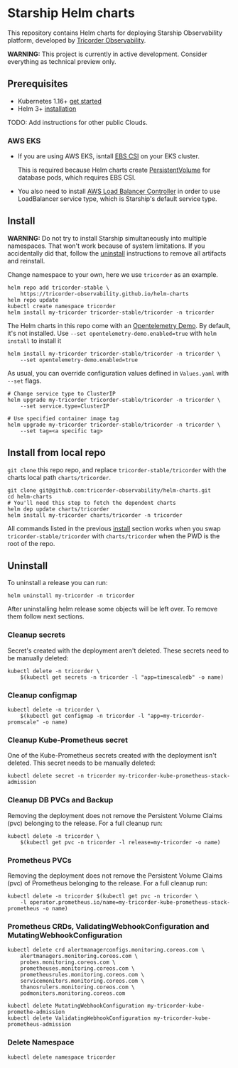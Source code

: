 # Starship Helm charts

This repository contains Helm charts for deploying Starship Observability
platform, developed by [Tricorder Observability](https://tricorder.dev).

**WARNING:** This project is currently in active development. Consider everything
as technical preview only.

## Prerequisites
- Kubernetes 1.16+ [get started](https://kubernetes.io/docs/setup/)
- Helm 3+ [installation](https://helm.sh/docs/intro/install/)

TODO: Add instructions for other public Clouds.

### AWS EKS
- If you are using AWS EKS, isntall
  [EBS CSI](https://docs.aws.amazon.com/eks/latest/userguide/ebs-csi.html)
  on your EKS cluster.

  This is required because Helm charts create
  [PersistentVolume](https://kubernetes.io/docs/concepts/storage/persistent-volumes/)
  for database pods, which requires EBS CSI.
- You also need to install
  [AWS Load Balancer Controller](https://docs.aws.amazon.com/eks/latest/userguide/aws-load-balancer-controller.html)
  in order to use LoadBalancer service type, which is Starship's default service
  type.

## Install

**WARNING:** Do not try to install Starship simultaneously into multiple
namespaces. That won't work because of system limitations.
If you accidentally did that, follow the [uninstall](#Uninstall) instructions
to remove all artifacts and reinstall.

Change namespace to your own, here we use `tricorder` as an example.

```shell
helm repo add tricorder-stable \
    https://tricorder-observability.github.io/helm-charts
helm repo update
kubectl create namespace tricorder
helm install my-tricorder tricorder-stable/tricorder -n tricorder
```

The Helm charts in this repo come with an
[Opentelemetry Demo](https://github.com/open-telemetry/opentelemetry-demo).
By default, it's not installed. Use `--set opentelemetry-demo.enabled=true`
with `helm install` to install it

```shell
helm install my-tricorder tricorder-stable/tricorder -n tricorder \
    --set opentelemetry-demo.enabled=true
```

As usual, you can override configuration values defined in `Values.yaml`
with `--set` flags.

```shell
# Change service type to ClusterIP
helm upgrade my-tricorder tricorder-stable/tricorder -n tricorder \
    --set service.type=ClusterIP

# Use specified container image tag
helm upgrade my-tricorder tricorder-stable/tricorder -n tricorder \
    --set tag=<a specific tag>
```

## Install from local repo

`git clone` this repo repo, and replace `tricorder-stable/tricorder` with the
charts local path `charts/tricorder`.

```shell
git clone git@github.com:tricorder-observability/helm-charts.git
cd helm-charts
# You'll need this step to fetch the dependent charts
helm dep update charts/tricorder
helm install my-tricorder charts/tricorder -n tricorder
```

All commands listed in the previous [install](#Install) section works when you
swap `tricorder-stable/tricorder` with `charts/tricorder` when the PWD is the
root of the repo.

## Uninstall

To uninstall a release you can run:

```shell
helm uninstall my-tricorder -n tricorder
```

After uninstalling helm release some objects will be left over. To remove them
follow next sections.

### Cleanup secrets

Secret's created with the deployment aren't deleted. These secrets need to be
manually deleted:

```shell
kubectl delete -n tricorder \
    $(kubectl get secrets -n tricorder -l "app=timescaledb" -o name)
```

### Cleanup configmap
```shell
kubectl delete -n tricorder \
    $(kubectl get configmap -n tricorder -l "app=my-tricorder-promscale" -o name)
```

### Cleanup Kube-Prometheus secret

One of the Kube-Prometheus secrets created with the deployment isn't deleted.
This secret needs to be manually deleted:

```shell
kubectl delete secret -n tricorder my-tricorder-kube-prometheus-stack-admission
```

### Cleanup DB PVCs and Backup
Removing the deployment does not remove the Persistent Volume Claims (pvc)
belonging to the release. For a full cleanup run:

```shell
kubectl delete -n tricorder \
    $(kubectl get pvc -n tricorder -l release=my-tricorder -o name)
```

### Prometheus PVCs

Removing the deployment does not remove the Persistent Volume Claims (pvc) of
Prometheus belonging to the release. For a full cleanup run:

```shell
kubectl delete -n tricorder $(kubectl get pvc -n tricorder \
    -l operator.prometheus.io/name=my-tricorder-kube-prometheus-stack-prometheus -o name)
```

### Prometheus CRDs, ValidatingWebhookConfiguration and MutatingWebhookConfiguration

```shell
kubectl delete crd alertmanagerconfigs.monitoring.coreos.com \
    alertmanagers.monitoring.coreos.com \
    probes.monitoring.coreos.com \
    prometheuses.monitoring.coreos.com \
    prometheusrules.monitoring.coreos.com \
    servicemonitors.monitoring.coreos.com \
    thanosrulers.monitoring.coreos.com \
    podmonitors.monitoring.coreos.com
```

```shell
kubectl delete MutatingWebhookConfiguration my-tricorder-kube-promethe-admission
kubectl delete ValidatingWebhookConfiguration my-tricorder-kube-prometheus-admission
```

### Delete Namespace

```shell
kubectl delete namespace tricorder
```
